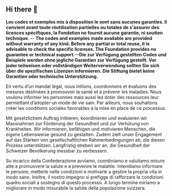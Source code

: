 ## Hi there 👋

<!--

**Here are some ideas to get you started:**

🙋‍♀️ A short introduction - what is your organization all about?
🌈 Contribution guidelines - how can the community get involved?
👩‍💻 Useful resources - where can the community find your docs? Is there anything else the community should know?
🍿 Fun facts - what does your team eat for breakfast?
🧙 Remember, you can do mighty things with the power of [Markdown](https://docs.github.com/github/writing-on-github/getting-started-with-writing-and-formatting-on-github/basic-writing-and-formatting-syntax)
-->
**Les codes et exemples mis à disposition le sont sans aucunes garanties.
Il convient avant toute réutilisation partielles ou totales de s'assurer des licences spécifiques, la Fondation ne fournit aucune garantie, ni soutien technique. -- The codes and examples made available are provided without warranty of any kind.
Before any partial or total reuse, it is advisable to check the specific licenses. The Foundation provides no guarantee or technical support.--Die zur Verfügung gestellten Codes und Beispiele werden ohne jegliche Garantien zur Verfügung gestellt.
Vor jeder teilweisen oder vollständigen Weiterverwendung sollten Sie sich über die spezifischen Lizenzen informieren. Die Stiftung bietet keine Garantien oder technische Unterstützung.**


En vertu d’un mandat légal, nous initions, coordonnons et évaluons des mesures destinées à promouvoir la santé et à prévenir les maladies. Nous voulons informer les personnes mais aussi les doter des ressources leur permettant d’adopter un mode de vie sain. Par ailleurs, nous souhaitons créer les conditions sociales favorables à la mise en place de ce processus.

Mit gesetzlichem Auftrag initiieren, koordinieren und evaluieren wir Massnahmen zur Förderung der Gesundheit und zur Verhütung von Krankheiten. Wir informieren, befähigen und motivieren Menschen, die eigene Lebensweise gesund zu gestalten. Zudem zielt unser Engagement auf das Stärken von gesellschaftlichen Rahmenbedingungen ab, die diesen Prozess unterstützen. Langfristig streben wir an, die Gesundheit der Schweizer Bevölkerung messbar zu verbessern.

Su incarico della Confederazione avviamo, coordiniamo e valutiamo misure atte a promuovere la salute e a prevenire le malattie. Intendiamo informare le persone, metterle nelle condizioni e motivarle a gestire la propria vita in modo sano. Inoltre, il nostro impegno si prefigge di rafforzare le condizioni quadro sociali a sostegno di questo processo. A lungo termine miriamo a migliorare in modo misurabile la salute della popolazione svizzera.

